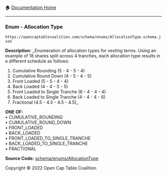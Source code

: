 :house: [Documentation Home](/docs/README.md)

---

### Enum - Allocation Type

`https://opencaptablecoalition.com/schema/enums/AllocationType.schema.json`

**Description:** _Enumeration of allocation types for vesting terms. Using an example of 18 shares split across 4 tranches, each allocation type results in a different schedule as follows: 
  1.  Cumulative Rounding (5 - 4 - 5 - 4)
  2.  Cumulative Round Down (4 - 5 - 4 - 5)
  3.  Front Loaded (5 - 5 - 4 - 4)
  4.  Back Loaded (4 - 4 - 5 - 5)
  5.  Front Loaded to Single Tranche (6 - 4 - 4 - 4)
  6.  Back Loaded to Single Tranche (4 - 4 - 4 - 6)
  7.  Fractional (4.5 - 4.5 - 4.5 - 4.5)_

**ONE OF:**</br>&bull; CUMULATIVE_ROUNDING </br>&bull; CUMULATIVE_ROUND_DOWN </br>&bull; FRONT_LOADED </br>&bull; BACK_LOADED </br>&bull; FRONT_LOADED_TO_SINGLE_TRANCHE </br>&bull; BACK_LOADED_TO_SINGLE_TRANCHE </br>&bull; FRACTIONAL

**Source Code:** [schema/enums/AllocationType](/schema/enums/AllocationType.schema.json)

Copyright © 2022 Open Cap Table Coalition.
